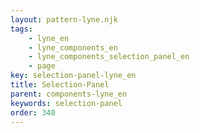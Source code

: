 ```yaml
---
layout: pattern-lyne.njk
tags: 
    - lyne_en
    - lyne_components_en
    - lyne_components_selection_panel_en
    - page
key: selection-panel-lyne_en
title: Selection-Panel
parent: components-lyne_en
keywords: selection-panel
order: 340
---
```

